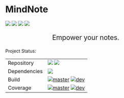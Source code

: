 # MindNote

[![](https://img.shields.io/github/stars/StardustDL/MindNote.svg?style=social&label=Stars)](https://github.com/StardustDL/MindNote) [![](https://img.shields.io/github/forks/StardustDL/MindNote.svg?style=social&label=Fork)](https://github.com/StardustDL/MindNote) ![](http://progressed.io/bar/10?title=developing) [![](https://img.shields.io/github/license/StardustDL/MindNote.svg)](https://github.com/StardustDL/MindNote/blob/master/LICENSE)

<p style="text-align:center; font-size:21px">
Empower your notes.
</p>

Project Status:

|||
|-|-|
|Repository|[![](https://img.shields.io/github/issues/StardustDL/MindNote.svg)](https://github.com/StardustDL/MindNote/issues/) [![](https://img.shields.io/github/issues-pr/StardustDL/MindNote.svg)](https://github.com/StardustDL/MindNote/pulls/)|
|Dependencies|![](https://img.shields.io/librariesio/github/StardustDL/MindNote.svg)|
|Build|[![master](https://img.shields.io/travis/StardustDL/MindNote/master.svg?label=master)](https://travis-ci.org/StardustDL/MindNote) [![dev](https://img.shields.io/travis/StardustDL/MindNote/dev.svg?label=dev)](https://travis-ci.org/StardustDL/MindNote)|
|Coverage|[![master](https://img.shields.io/codecov/c/github/StardustDL/MindNote/master.svg?label=master)](https://codecov.io/gh/StardustDL/MindNote) [![dev](https://img.shields.io/codecov/c/github/StardustDL/MindNote/master.svg?label=dev)](https://codecov.io/gh/StardustDL/MindNote)|